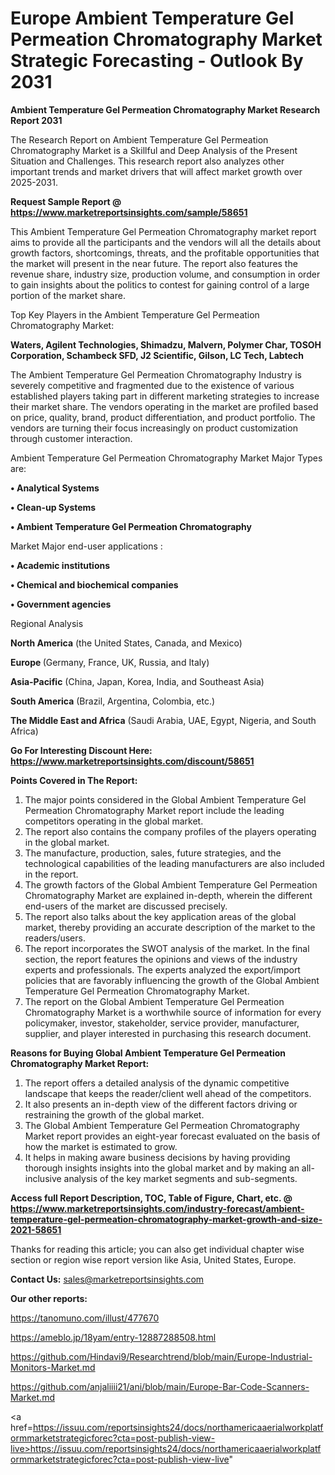 # Europe Ambient Temperature Gel Permeation Chromatography Market Strategic Forecasting - Outlook By 2031

<strong>Ambient Temperature Gel Permeation Chromatography Market Research Report 2031</strong>

The Research Report on Ambient Temperature Gel Permeation Chromatography Market is a Skillful and Deep Analysis of the Present Situation and Challenges. This research report also analyzes other important trends and market drivers that will affect market growth over 2025-2031.

<strong>Request Sample Report @ <a href=https://www.marketreportsinsights.com/sample/58651>https://www.marketreportsinsights.com/sample/58651</a></strong>

This Ambient Temperature Gel Permeation Chromatography market report aims to provide all the participants and the vendors will all the details about growth factors, shortcomings, threats, and the profitable opportunities that the market will present in the near future. The report also features the revenue share, industry size, production volume, and consumption in order to gain insights about the politics to contest for gaining control of a large portion of the market share.

Top Key Players in the Ambient Temperature Gel Permeation Chromatography Market:

<strong>Waters, Agilent Technologies, Shimadzu, Malvern, Polymer Char, TOSOH Corporation, Schambeck SFD, J2 Scientific, Gilson, LC Tech, Labtech</strong>

The Ambient Temperature Gel Permeation Chromatography Industry is severely competitive and fragmented due to the existence of various established players taking part in different marketing strategies to increase their market share. The vendors operating in the market are profiled based on price, quality, brand, product differentiation, and product portfolio. The vendors are turning their focus increasingly on product customization through customer interaction.

Ambient Temperature Gel Permeation Chromatography Market Major Types are:

<strong>• Analytical Systems

• Clean-up Systems

• Ambient Temperature Gel Permeation Chromatography</strong>

Market Major end-user applications :

<strong>• Academic institutions

• Chemical and biochemical companies

• Government agencies</strong>

Regional Analysis

</u><strong><b>North America</b></strong> (the United States, Canada, and Mexico)

<strong><b>Europe </b></strong>(Germany, France, UK, Russia, and Italy)

<strong><b>Asia-Pacific</b></strong> (China, Japan, Korea, India, and Southeast Asia)

<strong><b>South America</b></strong> (Brazil, Argentina, Colombia, etc.)

<strong><b>The Middle East and Africa</b></strong> (Saudi Arabia, UAE, Egypt, Nigeria, and South Africa)

<strong>Go For Interesting Discount Here: <a href=https://www.marketreportsinsights.com/discount/58651>https://www.marketreportsinsights.com/discount/58651</a></strong>

<strong>Points Covered in The Report:</strong>
<ol>
  <li>The major points considered in the Global Ambient Temperature Gel Permeation Chromatography Market report include the leading competitors operating in the global market.</li>
  <li>The report also contains the company profiles of the players operating in the global market.</li>
  <li>The manufacture, production, sales, future strategies, and the technological capabilities of the leading manufacturers are also included in the report.</li>
  <li>The growth factors of the Global Ambient Temperature Gel Permeation Chromatography Market are explained in-depth, wherein the different end-users of the market are discussed precisely.</li>
  <li>The report also talks about the key application areas of the global market, thereby providing an accurate description of the market to the readers/users.</li>
  <li>The report incorporates the SWOT analysis of the market. In the final section, the report features the opinions and views of the industry experts and professionals. The experts analyzed the export/import policies that are favorably influencing the growth of the Global Ambient Temperature Gel Permeation Chromatography Market.</li>
  <li>The report on the Global Ambient Temperature Gel Permeation Chromatography Market is a worthwhile source of information for every policymaker, investor, stakeholder, service provider, manufacturer, supplier, and player interested in purchasing this research document.</li>
</ol>
<strong>Reasons for Buying Global Ambient Temperature Gel Permeation Chromatography Market Report:</strong>

<ol>
  <li>The report offers a detailed analysis of the dynamic competitive landscape that keeps the reader/client well ahead of the competitors.</li>
  <li>It also presents an in-depth view of the different factors driving or restraining the growth of the global market.</li>
  <li>The Global Ambient Temperature Gel Permeation Chromatography Market report provides an eight-year forecast evaluated on the basis of how the market is estimated to grow.</li>
  <li>It helps in making aware business decisions by having providing thorough insights insights into the global market and by making an all-inclusive analysis of the key market segments and sub-segments.</li>
</ol>
<strong>Access full Report Description, TOC, Table of Figure, Chart, etc. @ <a href=https://www.marketreportsinsights.com/industry-forecast/ambient-temperature-gel-permeation-chromatography-market-growth-and-size-2021-58651>https://www.marketreportsinsights.com/industry-forecast/ambient-temperature-gel-permeation-chromatography-market-growth-and-size-2021-58651</a></strong>


Thanks for reading this article; you can also get individual chapter wise section or region wise report version like Asia, United States, Europe.

<strong>Contact Us:</strong>
sales@marketreportsinsights.com

<strong>Our other reports:</strong>

<a href=https://tanomuno.com/illust/477670>https://tanomuno.com/illust/477670</a>

<a href=https://ameblo.jp/18yam/entry-12887288508.html>https://ameblo.jp/18yam/entry-12887288508.html</a>

<a href=https://github.com/Hindavi9/Researchtrend/blob/main/Europe-Industrial-Monitors-Market.md>https://github.com/Hindavi9/Researchtrend/blob/main/Europe-Industrial-Monitors-Market.md</a>

<a href=https://github.com/anjaliiii21/ani/blob/main/Europe-Bar-Code-Scanners-Market.md>https://github.com/anjaliiii21/ani/blob/main/Europe-Bar-Code-Scanners-Market.md</a>

<a href=https://issuu.com/reportsinsights24/docs/northamericaaerialworkplatformmarketstrategicforec?cta=post-publish-view-live>https://issuu.com/reportsinsights24/docs/northamericaaerialworkplatformmarketstrategicforec?cta=post-publish-view-live</a>"
